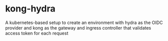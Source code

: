 # kong-hydra
A kubernetes-based setup to create an environment with hydra as the OIDC provider and kong as the gateway and ingress controller that validates access token for each request

